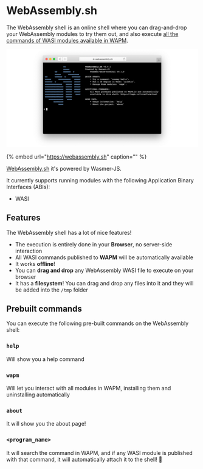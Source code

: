 # WebAssembly.sh

The WebAssembly shell is an online shell where you can drag-and-drop your WebAssembly modules to try them out, and also execute [all the commands of WASI modules available in WAPM](https://wapm.io/interface/wasi).

![](../.gitbook/assets/image.png)

{% embed url="https://webassembly.sh" caption="" %}

[WebAssembly.sh](https://webassembly.sh/) it's powered by Wasmer-JS.

It currently supports running modules with the following Application Binary Interfaces \(ABIs\):

* WASI

## Features

The WebAssembly shell has a lot of nice features!

* The execution is entirely done in your **Browser**, no server-side interaction
* All WASI commands published to **WAPM** will be automatically available
* It works **offline**!
* You can **drag and drop** any WebAssembly WASI file to execute on your browser
* It has a **filesystem**! You can drag and drop any files into it and they will be added into the `/tmp` folder

## Prebuilt commands

You can execute the following pre-built commands on the WebAssembly shell:

### `help`

Will show you a help command

### `wapm`

Will let you interact with all modules in WAPM, installing them and uninstalling automatically

### `about`

It will show you the about page!

### `<program_name>`

It will search the command in WAPM, and if any WASI module is published with that command, it will automatically attach it to the shell! 🎉


